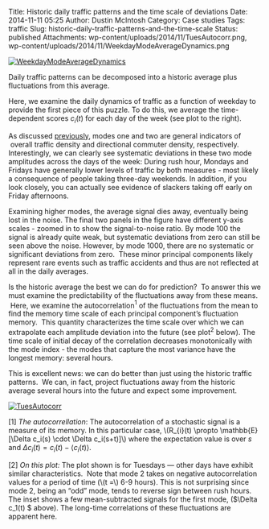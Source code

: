 Title: Historic daily traffic patterns and the time scale of deviations
Date: 2014-11-11 05:25
Author: Dustin McIntosh
Category: Case studies
Tags: traffic
Slug: historic-daily-traffic-patterns-and-the-time-scale
Status: published
Attachments: wp-content/uploads/2014/11/TuesAutocorr.png, wp-content/uploads/2014/11/WeekdayModeAverageDynamics.png

[![WeekdayModeAverageDynamics]({static}/wp-content/uploads/2014/11/WeekdayModeAverageDynamics.png)]({static}/wp-content/uploads/2014/11/WeekdayModeAverageDynamics.png)

Daily traffic patterns can be decomposed into a historic average plus fluctuations from this average.

Here, we examine the daily dynamics of traffic as a function of weekday to provide the first piece of this puzzle. To do this, we average the time-dependent scores $c_i(t)$ for each day of the week (see plot to the right).

As discussed [previously](http://efavdb.github.io/daily-traffic-evolution-and-the-super-bowl), modes one and two are general indicators of  overall traffic density and directional commuter density, respectively. Interestingly, we can clearly see systematic deviations in these two mode amplitudes across the days of the week: During rush hour, Mondays and Fridays have generally lower levels of traffic by both measures - most likely a consequence of people taking three-day weekends. In addition, if you look closely, you can actually see evidence of slackers taking off early on Friday afternoons.

Examining higher modes, the average signal dies away, eventually being lost in the noise. The final two panels in the figure have different y-axis scales - zoomed in to show the signal-to-noise ratio. By mode 100 the signal is already quite weak, but systematic deviations from zero can still be seen above the noise. However, by mode 1000, there are no systematic or significant deviations from zero.  These minor principal components likely represent rare events such as traffic accidents and thus are not reflected at all in the daily averages.

Is the historic average the best we can do for prediction?  To answer this we must examine the predictability of the fluctuations away from these means.  Here, we examine the autocorrelation$^1$ of the fluctuations from the mean to find the memory time scale of each principal component’s fluctuation memory.  This quantity characterizes the time scale over which we can extrapolate each amplitude deviation into the future (see plot$^2$ below). The time scale of initial decay of the correlation decreases monotonically with the mode index - the modes that capture the most variance have the longest memory: several hours.

This is excellent news: we can do better than just using the historic traffic patterns.  We can, in fact, project fluctuations away from the historic average several hours into the future and expect some improvement.

[![TuesAutocorr]({static}/wp-content/uploads/2014/11/TuesAutocorr.png)]({static}/wp-content/uploads/2014/11/TuesAutocorr.png)

[1] *The autocorrellation*: The autocorrelation of a stochastic signal is a measure of its memory. In this particular case, \\(R_{i}(t) \propto \mathbb{E}[\Delta c_i(s) \cdot \Delta c_i(s+t)]\\) where the expectation value is over $s$ and $\Delta c_i(t) = c_i(t) - \langle c_i(t) \rangle$.

[2] *On this plot:* The plot shown is for Tuesdays — other days have exhibit similar characteristics.  Note that mode 2 takes on negative autocorrelation values for a period of time (\\(t =\\) 6-9 hours). This is not surprising since mode 2, being an “odd” mode, tends to reverse sign between rush hours. The inset shows a few mean-subtracted signals for the first mode, ($\Delta c_1(t) $ above). The long-time correlations of these fluctuations are apparent here.
